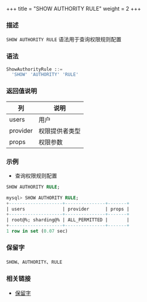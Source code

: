 +++
title = "SHOW AUTHORITY RULE"
weight = 2
+++

### 描述

`SHOW AUTHORITY RULE` 语法用于查询权限规则配置
### 语法

```sql
ShowAuthorityRule ::=
  'SHOW' 'AUTHORITY' 'RULE'
```

### 返回值说明

| 列          | 说明          |
|-------------|--------------|
| users       | 用户          |
| provider    | 权限提供者类型 |
| props       | 权限参数      |

### 示例

- 查询权限规则配置

```sql
SHOW AUTHORITY RULE;
```

```sql
mysql> SHOW AUTHORITY RULE;
+--------------------+---------------+-------+
| users              | provider      | props |
+--------------------+---------------+-------+
| root@%; sharding@% | ALL_PERMITTED |       |
+--------------------+---------------+-------+
1 row in set (0.07 sec)
```

### 保留字

`SHOW`、`AUTHORITY`、`RULE`

### 相关链接

- [保留字](/cn/reference/distsql/syntax/reserved-word/)